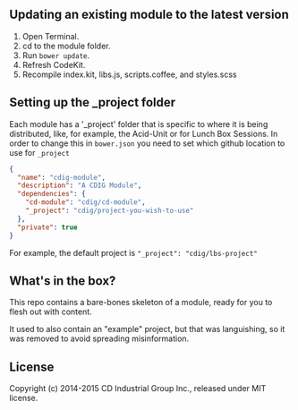 ## Updating an existing module to the latest version

1. Open Terminal.
2. cd to the module folder.
3. Run `bower update`.
4. Refresh CodeKit.
5. Recompile index.kit, libs.js, scripts.coffee, and styles.scss

## Setting up the _project folder

Each module has a '_project' folder that is specific to where it is being distributed, like, for example, the Acid-Unit or for Lunch Box Sessions. In order to change this in `bower.json` you need to set which github location to use for `_project`
```json
{
  "name": "cdig-module",
  "description": "A CDIG Module",
  "dependencies": {
    "cd-module": "cdig/cd-module",
    "_project": "cdig/project-you-wish-to-use"
  },
  "private": true
}
```
For example, the default project is `"_project": "cdig/lbs-project"`
## What's in the box?

This repo contains a bare-bones skeleton of a module, ready for you to flesh out with content.

It used to also contain an "example" project, but that was languishing, so it was removed to avoid
spreading misinformation.

## License
Copyright (c) 2014-2015 CD Industrial Group Inc., released under MIT license.
